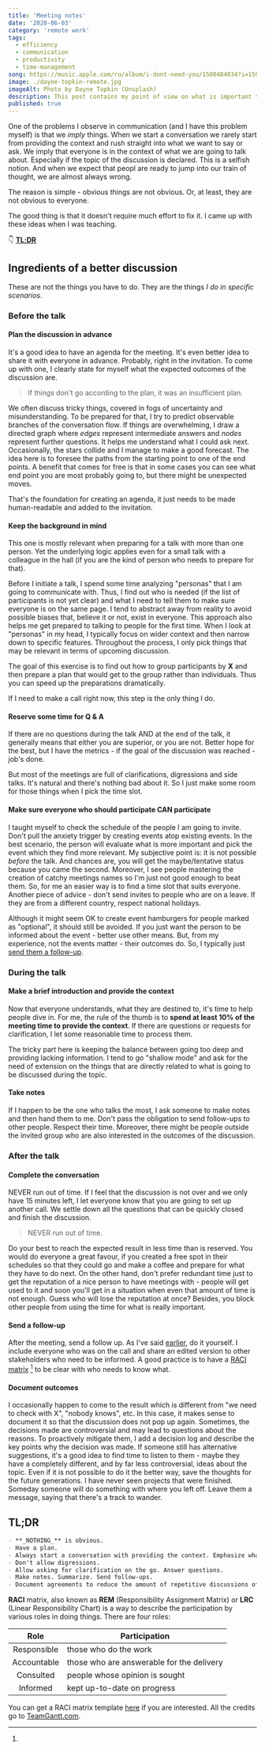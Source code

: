 ```yaml
---
title: 'Meeting notes'
date: '2020-06-03'
category: 'remote work'
tags:
  - efficiency
  - communication
  - productivity
  - time-management
song: https://music.apple.com/ru/album/i-dont-need-you/1500484034?i=1500484041&l=en
image: ./dayne-topkin-remote.jpg
imageAlt: Photo by Dayne Topkin (Unsplash)
description: This post contains my point of view on what is important to make a meeting (or pretty much every discussion) pleasant and efficient.
published: true
---
```


One of the problems I observe in communication (and I have this problem myself) is that we _imply_ things.
When we start a conversation we rarely start from providing the context and rush straight into what we want to
say or ask. We imply that everyone is in the context of what we are going to talk about. Especially if
the topic of the discussion is declared. This is a selfish notion. And when we expect that peopl
are ready to jump into our train of thought, we are almost always wrong.

The reason is simple - obvious things are not obvious. Or, at least, they are not obvious to everyone.

The good thing is that it doesn't require much effort to fix it. I came up with these ideas when I was teaching.

👇 [**TL;DR**](#tldr)

## Ingredients of a better discussion

These are not the things you have to do. They are the things _I do in specific scenarios_.

### Before the talk

#### Plan the discussion in advance

It's a good idea to have an agenda for the meeting. It's even better idea to share it with everyone
in advance. Probably, right in the invitation. To come up with one, I clearly state for myself what the
expected outcomes of the discussion are.

> If things don't go according to the plan, it was an insufficient plan.

We often discuss tricky things, covered in fogs of uncertainty and misunderstanding. To be
prepared for that, I try to predict observable branches of the conversation flow. If things
are overwhelming, I draw a directed graph where _edges_ represent intermediate answers and _nodes_
represent further questions. It helps me understand what I could ask next. Occasionally, the stars collide
and I manage to make a good forecast. The idea here is to foresee the paths from the starting point to
one of the end points. A benefit that comes for free is that in some cases you can see what end point
you are most probably going to, but there might be unexpected moves.

That's the foundation for creating an agenda, it just needs to be made human-readable and added to the
invitation.

#### Keep the background in mind

This one is mostly relevant when preparing for a talk with more than one person. Yet the underlying logic
applies even for a small talk with a colleague in the hall (if you are the kind of person who needs
to prepare for that).

Before I initiate a talk, I spend some time analyzing "personas" that I am going to communicate with.
Thus, I find out who is needed (if the list of participants is not yet clear) and what I need to tell
them to make sure everyone is on the same page. I tend to abstract away from reality to avoid possible
biases that, believe it or not, exist in everyone. This approach also helps me get prepared to talking
to people for the first time. When I look at "personas" in my head, I typically focus on wider context
and then narrow down to specific features. Throughout the process, I only pick things that may be
relevant in terms of upcoming discussion.

The goal of this exercise is to find out how to group participants by **X** and then prepare a plan
that would get to the group rather than individuals. Thus you can speed up the preparations dramatically.

If I need to make a call right now, this step is the only thing I do.

#### Reserve some time for Q & A

If there are no questions during the talk AND at the end of the talk, it generally means that either you
are superior, or you are not. Better hope for the best, but I have the metrics - if the goal of the
discussion was reached - job's done.

But most of the meetings are full of clarifications, digressions and side talks. It's natural and there's
nothing bad about it. So I just make some room for those things when I pick the time slot.

#### Make sure everyone who should participate CAN participate

I taught myself to check the schedule of the people I am going to invite. Don't pull the anxiety trigger by
creating events atop existing events. In the best scenario, the person will evaluate what is more important and
pick the event which they find more relevant. My subjective point is: it is not possible _before_ the talk. And
chances are, you will get the maybe/tentative status because you came the second. Moreover, I see people
mastering the creation of catchy meetings names so I'm just not good enough to beat them. So, for me an easier
way is to find a time slot that suits everyone. Another piece of advice - don't send invites to people who are
on a leave. If they are from a different country, respect national holidays.

Although it might seem OK to create event hamburgers for people marked as "optional", it should still be
avoided. If you just want the person to be informed about the event - better use other means. But, from my
experience, not the events matter - their outcomes do. So, I typically just [send them a follow-up](#send-a-follow-up).

### During the talk

#### Make a brief introduction and provide the context

Now that everyone understands, what they are destined to, it's time to help people dive in. For me, the rule
of the thumb is to **spend at least 10% of the meeting time to provide the context**. If there are
questions or requests for clarification, I let some reasonable time to process them.

The tricky part here is keeping the balance between going too deep and providing lacking information.
I tend to go "shallow mode" and ask for the need of extension on the things that are directly
related to what is going to be discussed during the topic.

#### Take notes

If I happen to be the one who talks the most, I ask someone to make notes and then hand them to me. Don't
pass the obligation to send follow-ups to other people. Respect their time. Moreover, there might be people
outside the invited group who are also interested in the outcomes of the discussion.

### After the talk

#### Complete the conversation

NEVER run out of time. If I feel that the discussion is not over and we only have 15 minutes left, I let everyone
know that you are going to set up another call. We settle down all the questions that can be quickly closed
and finish the discussion.

> NEVER run out of time.

Do your best to reach the expected result in less time than is reserved. You would do everyone a great favour,
if you created a free spot in their schedules so that they could go and make a coffee and prepare for what
they have to do next. On the other hand, don't prefer redundant time just to get the reputation of a nice
person to have meetings with - people will get used to it and soon you'll get in a situation when even that amount
of time is not enough. Guess who will lose the reputation at once? Besides, you block other people from
using the time for what is really important.

#### Send a follow-up

After the meeting, send a follow up. As I've said [earlier](#make-notes), do it yourself. I include everyone who
was on the call and share an edited version to other stakeholders who need to be informed. A good practice is
to have a [RACI matrix](https://youtu.be/TMT_WPFh6RU) [^1] to be clear with who needs to know what.

#### Document outcomes

I occasionally happen to come to the result which is different from "we need to check with X", "nobody knows",
etc. In this case, it makes sense to document it so that the discussion does not pop up again. Sometimes,
the decisions made are controversial and may lead to questions about the reasons. To proactively mitigate them,
I add a decision log and describe the key points why the decision was made. If someone still has alternative
suggestions, it's a good idea to find time to listen to them - maybe they have a completely different, and by far
less controversial, ideas about the topic. Even if it is not possible to do it the better way, save the thoughts
for the future generations. I have never seen projects that were finished. Someday someone will do something
with where you left off. Leave them a message, saying that there's a track to wander.

## TL;DR

```markdown
- **_NOTHING_** is obvious.
- Have a plan.
- Always start a conversation with providing the context. Emphasize what matters most.
- Don't allow digressions.
- Allow asking for clarification on the go. Answer questions.
- Make notes. Summarize. Send follow-ups.
- Document agreements to reduce the amount of repetitive discussions of the same things. If the topic is controversial, add the decision log.
```

[^1]:
  **RACI** matrix, also known as **REM** (Responsibility Assignment Matrix) or **LRC** (Linear Responsibility Chart)
  is a way to describe the participation by various roles in doing things. There are four roles:

  |    Role     | Participation                             |
  | :---------: | ----------------------------------------- |
  | Responsible | those who do the work                     |
  | Accountable | those who are answerable for the delivery |
  |  Consulted  | people whose opinion is sought            |
  |  Informed   | kept up-to-date on progress               |

  You can get a RACI matrix template [here](https://www.teamgantt.com/blog/raci-chart-definition-tips-and-example)
  if you are interested. All the credits go to [TeamGantt.com](https://www.teamgantt.com/).
